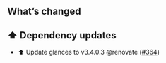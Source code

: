 ## What’s changed

## ⬆️ Dependency updates

- ⬆️ Update glances to v3.4.0.3 @renovate ([#364](https://github.com/hassio-addons/addon-glances/pull/364))
